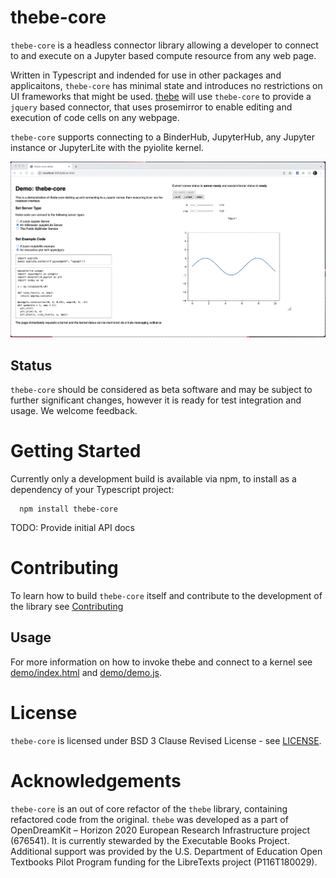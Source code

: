 # thebe-core

`thebe-core` is a headless connector library allowing a developer to connect to and execute on a Jupyter based compute resource from any web page.

Written in Typescript and indended for use in other packages and applicaitons, `thebe-core` has minimal state and introduces no restrictions on UI frameworks that might be used. [thebe](https://github.com/executablebooks/thebe) will use `thebe-core` to provide a `jquery` based connector, that uses prosemirror to enable editing and execution of code cells on any webpage.

`thebe-core` supports connecting to a BinderHub, JupyterHub, any Jupyter instance or JupyterLite with the pyiolite kernel.

![thebe-core with ipywidgets](thebe-lite-widgets.gif)

## Status

`thebe-core` should be considered as beta software and may be subject to further significant changes, however it is ready for test integration and usage. We welcome feedback.

# Getting Started

Currently only a development build is available via npm, to install as a dependency of your Typescript project:

```
  npm install thebe-core
```

TODO: Provide initial API docs

# Contributing

To learn how to build `thebe-core` itself and contribute to the development of the library see [Contributing](contributing.md)

## Usage

For more information on how to invoke thebe and connect to a kernel see [demo/index.html](./demo/index.html) and [demo/demo.js](./demo/demo.js).

# License

`thebe-core` is licensed under BSD 3 Clause Revised License - see [LICENSE](./LICENSE).

# Acknowledgements

`thebe-core` is an out of core refactor of the `thebe` library, containing refactored code from the original. `thebe` was developed as a part of OpenDreamKit – Horizon 2020 European Research Infrastructure project (676541). It is currently stewarded by the Executable Books Project. Additional support was provided by the U.S. Department of Education Open Textbooks Pilot Program funding for the LibreTexts project (P116T180029).

